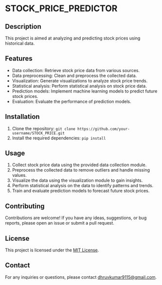 # STOCK_PRICE_PREDICTOR

## Description
This project is aimed at analyzing and predicting stock prices using historical data.
## Features
- Data collection: Retrieve stock price data from various sources.
- Data preprocessing: Clean and preprocess the collected data.
- Visualization: Generate visualizations to analyze stock price trends.
- Statistical analysis: Perform statistical analysis on stock price data.
- Prediction models: Implement machine learning models to predict future stock prices.
- Evaluation: Evaluate the performance of prediction models.

## Installation
1. Clone the repository: `git clone https://github.com/your-username/STOCK_PRICE.git`
2. Install the required dependencies: `pip install`

## Usage
1. Collect stock price data using the provided data collection module.
2. Preprocess the collected data to remove outliers and handle missing values.
3. Visualize the data using the visualization module to gain insights.
4. Perform statistical analysis on the data to identify patterns and trends.
5. Train and evaluate prediction models to forecast future stock prices.

## Contributing
Contributions are welcome! If you have any ideas, suggestions, or bug reports, please open an issue or submit a pull request.

## License
This project is licensed under the [MIT License](LICENSE).

## Contact
For any inquiries or questions, please contact [dhruvkumar9115@gmail.com](mailto:dhruvkumar9115@gmail.com).

